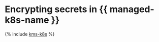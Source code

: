 # Encrypting secrets in {{ managed-k8s-name }}

{% include [kms-k8s](../../_includes/kms/kms-kubernetes.md) %}
